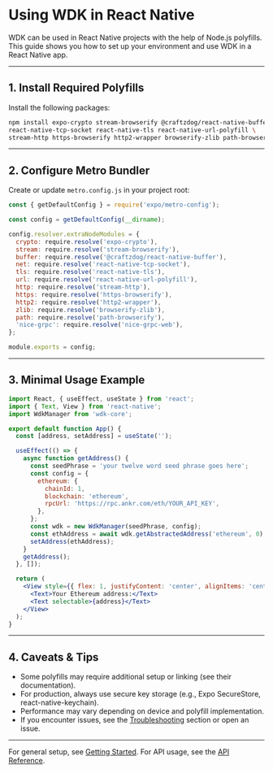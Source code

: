 # Using WDK in React Native

WDK can be used in React Native projects with the help of Node.js polyfills. This guide shows you how to set up your environment and use WDK in a React Native app.

---

## 1. Install Required Polyfills
Install the following packages:

```bash
npm install expo-crypto stream-browserify @craftzdog/react-native-buffer \
react-native-tcp-socket react-native-tls react-native-url-polyfill \
stream-http https-browserify http2-wrapper browserify-zlib path-browserify nice-grpc-web
```

---

## 2. Configure Metro Bundler
Create or update `metro.config.js` in your project root:

```js
const { getDefaultConfig } = require('expo/metro-config');

const config = getDefaultConfig(__dirname);

config.resolver.extraNodeModules = {
  crypto: require.resolve('expo-crypto'),
  stream: require.resolve('stream-browserify'),
  buffer: require.resolve('@craftzdog/react-native-buffer'),
  net: require.resolve('react-native-tcp-socket'),
  tls: require.resolve('react-native-tls'),
  url: require.resolve('react-native-url-polyfill'),
  http: require.resolve('stream-http'),
  https: require.resolve('https-browserify'),
  http2: require.resolve('http2-wrapper'),
  zlib: require.resolve('browserify-zlib'),
  path: require.resolve('path-browserify'),
  'nice-grpc': require.resolve('nice-grpc-web'),
};

module.exports = config;
```

---

## 3. Minimal Usage Example

```jsx
import React, { useEffect, useState } from 'react';
import { Text, View } from 'react-native';
import WdkManager from 'wdk-core';

export default function App() {
  const [address, setAddress] = useState('');

  useEffect(() => {
    async function getAddress() {
      const seedPhrase = 'your twelve word seed phrase goes here';
      const config = {
        ethereum: {
          chainId: 1,
          blockchain: 'ethereum',
          rpcUrl: 'https://rpc.ankr.com/eth/YOUR_API_KEY',
        },
      };
      const wdk = new WdkManager(seedPhrase, config);
      const ethAddress = await wdk.getAbstractedAddress('ethereum', 0);
      setAddress(ethAddress);
    }
    getAddress();
  }, []);

  return (
    <View style={{ flex: 1, justifyContent: 'center', alignItems: 'center' }}>
      <Text>Your Ethereum address:</Text>
      <Text selectable>{address}</Text>
    </View>
  );
}
```

---

## 4. Caveats & Tips
- Some polyfills may require additional setup or linking (see their documentation).
- For production, always use secure key storage (e.g., Expo SecureStore, react-native-keychain).
- Performance may vary depending on device and polyfill implementation.
- If you encounter issues, see the [Troubleshooting](getting-started.md#troubleshooting) section or open an issue.

---

For general setup, see [Getting Started](getting-started.md). For API usage, see the [API Reference](api-reference.md). 